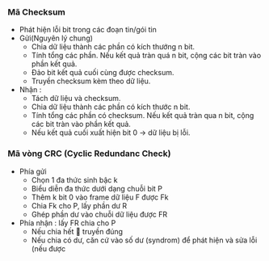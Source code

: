 ### Mã Checksum
- Phát hiện lỗi bit trong các đoạn tin/gói tin
- Gửi(Nguyên lý chung)
    + Chia dữ liệu thành các phần có kích thướng n bit.
    + Tính tổng các phần. Nếu kết quả tràn quá n bit, cộng các bit tràn vào phần kết quả.
    + Đảo bit kết quả cuối cùng được checksum.
    + Truyền checksum kèm theo dữ liệu.
- Nhận : 
    + Tách dữ liệu và checksum.
    + Chia dữ liệu thành các phần có kích thước n bit.
    + Tính tổng các phần có checksum. Nếu kết quả tràn qua n bit, cộng các bit tràn vào phần kết quả.
    + Nếu kết quả cuối xuất hiện bit 0 -> dữ liệu bị lỗi.
### Mã vòng CRC (Cyclic Redundanc Check)
- Phía gửi
    + Chọn 1 đa thức sinh bậc k
    + Biểu diễn đa thức dưới dạng chuỗi bit P
    + Thêm k bit 0 vào frame dữ liệu F được Fk
    + Chia Fk cho P, lấy phần dư R
    + Ghép phần dư vào chuỗi dữ liệu được FR
- Phía nhận : lấy FR chia cho P 
    + Nếu chia hết  truyền đúng
    + Nếu chia có dư, căn cứ vào số dư (syndrom) để phát hiện và sửa lỗi (nếu được